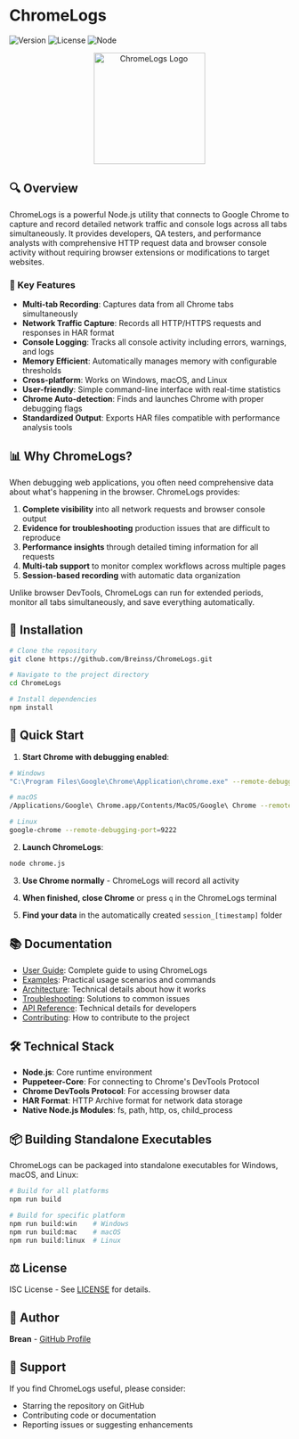 # ChromeLogs

![Version](https://img.shields.io/badge/version-1.0.0-blue)
![License](https://img.shields.io/badge/license-ISC-green)
![Node](https://img.shields.io/badge/node-%3E%3D12.0.0-brightgreen)

<p align="center">
  <img src="https://raw.githubusercontent.com/Breinss/ChromeLogs/main/docs/images/logo.png" alt="ChromeLogs Logo" width="200"/>
</p>

## 🔍 Overview

ChromeLogs is a powerful Node.js utility that connects to Google Chrome to capture and record detailed network traffic and console logs across all tabs simultaneously. It provides developers, QA testers, and performance analysts with comprehensive HTTP request data and browser console activity without requiring browser extensions or modifications to target websites.

### 🌟 Key Features

- **Multi-tab Recording**: Captures data from all Chrome tabs simultaneously
- **Network Traffic Capture**: Records all HTTP/HTTPS requests and responses in HAR format
- **Console Logging**: Tracks all console activity including errors, warnings, and logs
- **Memory Efficient**: Automatically manages memory with configurable thresholds
- **Cross-platform**: Works on Windows, macOS, and Linux
- **User-friendly**: Simple command-line interface with real-time statistics
- **Chrome Auto-detection**: Finds and launches Chrome with proper debugging flags
- **Standardized Output**: Exports HAR files compatible with performance analysis tools

## 📊 Why ChromeLogs?

When debugging web applications, you often need comprehensive data about what's happening in the browser. ChromeLogs provides:

1. **Complete visibility** into all network requests and browser console output
2. **Evidence for troubleshooting** production issues that are difficult to reproduce
3. **Performance insights** through detailed timing information for all requests
4. **Multi-tab support** to monitor complex workflows across multiple pages
5. **Session-based recording** with automatic data organization

Unlike browser DevTools, ChromeLogs can run for extended periods, monitor all tabs simultaneously, and save everything automatically.

## 🔧 Installation

```bash
# Clone the repository
git clone https://github.com/Breinss/ChromeLogs.git

# Navigate to the project directory
cd ChromeLogs

# Install dependencies
npm install
```

## 🚀 Quick Start

1. **Start Chrome with debugging enabled**:

```bash
# Windows
"C:\Program Files\Google\Chrome\Application\chrome.exe" --remote-debugging-port=9222

# macOS
/Applications/Google\ Chrome.app/Contents/MacOS/Google\ Chrome --remote-debugging-port=9222

# Linux
google-chrome --remote-debugging-port=9222
```

2. **Launch ChromeLogs**:

```bash
node chrome.js
```

3. **Use Chrome normally** - ChromeLogs will record all activity

4. **When finished, close Chrome** or press `q` in the ChromeLogs terminal

5. **Find your data** in the automatically created `session_[timestamp]` folder

## 📚 Documentation

- [User Guide](user_guide.md): Complete guide to using ChromeLogs
- [Examples](examples.md): Practical usage scenarios and commands
- [Architecture](architecture.md): Technical details about how it works
- [Troubleshooting](troubleshooting.md): Solutions to common issues
- [API Reference](api.md): Technical details for developers
- [Contributing](contributing.md): How to contribute to the project

## 🛠️ Technical Stack

- **Node.js**: Core runtime environment
- **Puppeteer-Core**: For connecting to Chrome's DevTools Protocol
- **Chrome DevTools Protocol**: For accessing browser data
- **HAR Format**: HTTP Archive format for network data storage
- **Native Node.js Modules**: fs, path, http, os, child_process

## 📦 Building Standalone Executables

ChromeLogs can be packaged into standalone executables for Windows, macOS, and Linux:

```bash
# Build for all platforms
npm run build

# Build for specific platform
npm run build:win    # Windows
npm run build:mac    # macOS
npm run build:linux  # Linux
```

## ⚖️ License

ISC License - See [LICENSE](LICENSE) for details.

## 👤 Author

**Brean** - [GitHub Profile](https://github.com/Breinss)

## 🙏 Support

If you find ChromeLogs useful, please consider:
- Starring the repository on GitHub
- Contributing code or documentation
- Reporting issues or suggesting enhancements
